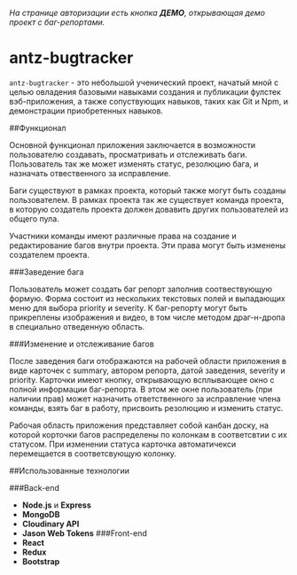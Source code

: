 _На странице авторизации есть кнопка **ДЕМО**, открывающая демо проект с баг-репортами._

# antz-bugtracker

`antz-bugtracker` - это небольшой ученический проект, начатый мной с целью овладения базовыми навыками создания и публикации фулстек вэб-приложения, а также сопуствующих навыков, таких как Git и Npm, и демонстрации приобретенных навыков.

##Функционал

Основной функционал приложения заключается в возможности пользователю создавать, просматривать и отслеживать баги. Пользователь так же может изменять статус, резолюцию бага, и назначать отвественного за исправление.

Баги существуют в рамках проекта, который также могут быть созданы пользователем. В рамках проекта так же существует команда проекта, в которую создатель проекта должен довавить других пользователей из общего пула.

Участники команды имеют различные права на создание и редактирование багов внутри проекта. Эти права могут быть изменены создателем проекта.

###Заведение бага

Пользователь может создать баг репорт заполнив соотвествующую формую. Форма состоит из нескольких текстовых полей и выпадающих меню для выбора priority и severity. К баг-репорту могут быть прикреплены изображения и видео, в том числе методом драг-н-дропа в специально отведенную область.

###Изменение и отслеживание багов

После заведения баги отображаются на рабочей области приложения в виде карточек с summary, автором репорта, датой заведения, severity и priority. Карточки имеют кнопку, открывающую всплывающее окно с полной информации баг-репорта. В этом же окне пользователь (при наличии прав) может назначить ответственного за исправление члена команды, взять баг в работу, присвоить резолюцию и изменить статус.

Рабочая область приложения представляет собой канбан доску, на которой корточки багов распределены по колонкам в соответсвтии с их статусом. При изменении статуса карточка автоматичекси перемещается в соответсвующую колонку.

##Использованные технологии

###Back-end

- **Node.js** и **Express**
- **MongoDB**
- **Cloudinary API**
- **Jason Web Tokens**
  ###Front-end
- **React**
- **Redux**
- **Bootstrap**
